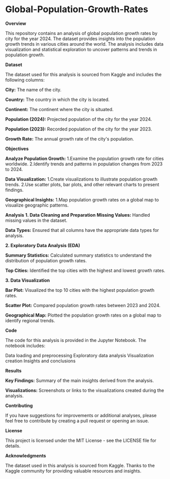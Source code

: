 # Global-Population-Growth-Rates

**Overview**

This repository contains an analysis of global population growth rates by city for the year 2024. The dataset provides insights into the population growth trends in various cities around the world. The analysis includes data visualization and statistical exploration to uncover patterns and trends in population growth.

**Dataset**

The dataset used for this analysis is sourced from Kaggle and includes the following columns:

**City:** The name of the city.

**Country:** The country in which the city is located.

**Continent:** The continent where the city is situated.

**Population (2024):** Projected population of the city for the year 2024.

**Population (2023):** Recorded population of the city for the year 2023.

**Growth Rate:** The annual growth rate of the city's population.

**Objectives**

**Analyze Population Growth:**
1.Examine the population growth rate for cities worldwide.
2.Identify trends and patterns in population changes from 2023 to 2024.

**Data Visualization:**
1.Create visualizations to illustrate population growth trends.
2.Use scatter plots, bar plots, and other relevant charts to present findings.

**Geographical Insights:**
1.Map population growth rates on a global map to visualize geographic patterns.

**Analysis**
**1. Data Cleaning and Preparation**
**Missing Values:** Handled missing values in the dataset.

**Data Types:** Ensured that all columns have the appropriate data types for analysis.

**2. Exploratory Data Analysis (EDA)**

**Summary Statistics:** Calculated summary statistics to understand the distribution of population growth rates.

**Top Cities:** Identified the top cities with the highest and lowest growth rates.

**3. Data Visualization**

**Bar Plot:** Visualized the top 10 cities with the highest population growth rates.

**Scatter Plot:** Compared population growth rates between 2023 and 2024.

**Geographical Map:** Plotted the population growth rates on a global map to identify regional trends.

**Code**

The code for this analysis is provided in the Jupyter Notebook. The notebook includes:

Data loading and preprocessing
Exploratory data analysis
Visualization creation
Insights and conclusions

**Results**

**Key Findings:** Summary of the main insights derived from the analysis.

**Visualizations:** Screenshots or links to the visualizations created during the analysis.

**Contributing**

If you have suggestions for improvements or additional analyses, please feel free to contribute by creating a pull request or opening an issue.

**License**

This project is licensed under the MIT License - see the LICENSE file for details.

**Acknowledgments**

The dataset used in this analysis is sourced from Kaggle.
Thanks to the Kaggle community for providing valuable resources and insights.
